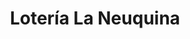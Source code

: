 ---
title: "Lotería La Neuquina"
url: /cutral-co/loteria-la-neuquina-avenida-del-trabajo/
shop: Lotterie
---